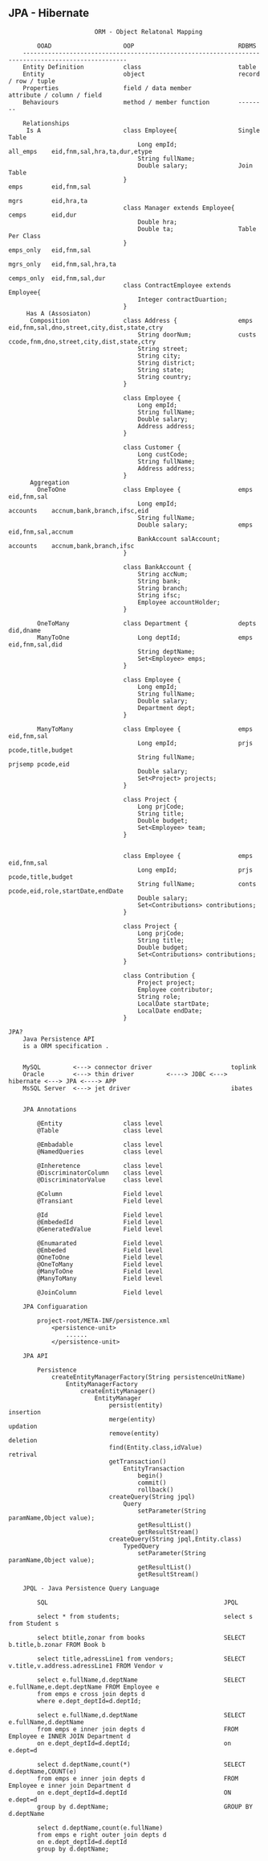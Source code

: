 JPA - Hibernate
----------------------------------------------------------------------
                            
                            ORM - Object Relatonal Mapping

            OOAD                    OOP                             RDBMS
        ---------------------------------------------------------------------------------------------------
        Entity Definition           class                           table
        Entity                      object                          record / row / tuple
        Properties                  field / data member             attribute / column / field
        Behaviours                  method / member function        --------

        Relationships
         Is A                       class Employee{                 Single Table
                                        Long empId;                     all_emps    eid,fnm,sal,hra,ta,dur,etype
                                        String fullName;
                                        Double salary;              Join Table
                                    }                                   emps        eid,fnm,sal
                                                                        mgrs        eid,hra,ta
                                    class Manager extends Employee{     cemps       eid,dur
                                        Double hra;
                                        Double ta;                  Table Per Class
                                    }                                   emps_only   eid,fnm,sal
                                                                        mgrs_only   eid,fnm,sal,hra,ta
                                                                        cemps_only  eid,fnm,sal,dur
                                    class ContractEmployee extends Employee{
                                        Integer contractDuartion;
                                    }
         Has A (Assosiaton)
          Composition               class Address {                 emps        eid,fnm,sal,dno,street,city,dist,state,ctry
                                        String doorNum;             custs       ccode,fnm,dno,street,city,dist,state,ctry
                                        String street;
                                        String city;
                                        String district;
                                        String state;
                                        String country;
                                    }

                                    class Employee {
                                        Long empId;
                                        String fullName;
                                        Double salary;
                                        Address address;
                                    }

                                    class Customer {
                                        Long custCode;
                                        String fullName;
                                        Address address;
                                    }
          Aggregation
            OneToOne                class Employee {                emps        eid,fnm,sal
                                        Long empId;                 accounts    accnum,bank,branch,ifsc,eid
                                        String fullName;
                                        Double salary;              emps        eid,fnm,sal,accnum
                                        BankAccount salAccount;     accounts    accnum,bank,branch,ifsc
                                    }

                                    class BankAccount {
                                        String accNum;
                                        String bank;
                                        String branch;
                                        String ifsc;
                                        Employee accountHolder;
                                    }

            OneToMany               class Department {              depts       did,dname
            ManyToOne                   Long deptId;                emps        eid,fnm,sal,did
                                        String deptName;
                                        Set<Employee> emps;
                                    }

                                    class Employee {
                                        Long empId;
                                        String fullName;
                                        Double salary;
                                        Department dept;
                                    }

            ManyToMany              class Employee {                emps    eid,fnm,sal
                                        Long empId;                 prjs    pcode,title,budget
                                        String fullName;            prjsemp pcode,eid
                                        Double salary;
                                        Set<Project> projects;
                                    }

                                    class Project {
                                        Long prjCode;
                                        String title;
                                        Double budget;
                                        Set<Employee> team;
                                    }


                                    class Employee {                emps    eid,fnm,sal
                                        Long empId;                 prjs    pcode,title,budget
                                        String fullName;            conts   pcode,eid,role,startDate,endDate
                                        Double salary;
                                        Set<Contributions> contributions;
                                    }

                                    class Project {
                                        Long prjCode;
                                        String title;
                                        Double budget;
                                        Set<Contributions> contributions;
                                    }

                                    class Contribution {
                                        Project project;
                                        Employee contributor;
                                        String role;
                                        LocalDate startDate;
                                        LocalDate endDate;
                                    }

    JPA?
        Java Persistence API 
        is a ORM specification .


        MySQL         <---> connector driver                      toplink
        Oracle        <---> thin driver         <----> JDBC <---> hibernate <---> JPA <----> APP
        MsSQL Server  <---> jet driver                            ibates


        JPA Annotations

            @Entity                 class level
            @Table                  class level

            @Embadable              class level
            @NamedQueries           class level

            @Inheretence            class level
            @DiscriminatorColumn    class level
            @DiscriminatorValue     class level

            @Column                 Field level
            @Transiant              Field level

            @Id                     Field level
            @EmbededId              Field level
            @GeneratedValue         Field level

            @Enumarated             Field level
            @Embeded                Field level
            @OneToOne               Field level
            @OneToMany              Field level
            @ManyToOne              Field level
            @ManyToMany             Field level

            @JoinColumn             Field level

        JPA Configuaration

            project-root/META-INF/persistence.xml
                <persistence-unit>
                    ......
                </persistence-unit>

        JPA API

            Persistence 
                createEntityManagerFactory(String persistenceUnitName)
                    EntityManagerFactory
                        createEntityManager()
                            EntityManager
                                persist(entity)                     insertion
                                merge(entity)                       updation
                                remove(entity)                      deletion
                                find(Entity.class,idValue)          retrival
                                getTransaction()
                                    EntityTransaction
                                        begin()
                                        commit()
                                        rollback()
                                createQuery(String jpql)        
                                    Query
                                        setParameter(String paramName,Object value);
                                        getResultList()
                                        getResultStream()
                                createQuery(String jpql,Entity.class)        
                                    TypedQuery
                                        setParameter(String paramName,Object value);
                                        getResultList()
                                        getResultStream()

        JPQL - Java Persistence Query Language

            SQL                                                 JPQL

            select * from students;                             select s from Student s

            select btitle,zonar from books                      SELECT b.title,b.zonar FROM Book b

            select title,adressLine1 from vendors;              SELECT v.title,v.address.adressLine1 FROM Vendor v

            select e.fullName,d.deptName                        SELECT e.fullName,e.dept.deptName FROM Employee e
            from emps e cross join depts d 
            where e.dept_deptId=d.deptId;

            select e.fullName,d.deptName                        SELECT e.fullName,d.deptName 
            from emps e inner join depts d                      FROM Employee e INNER JOIN Department d
            on e.dept_deptId=d.deptId;                          on e.dept=d

            select d.deptName,count(*)                          SELECT d.deptName,COUNT(e)
            from emps e inner join depts d                      FROM Employee e inner join Department d
            on e.dept_deptId=d.deptId                           ON e.dept=d
            group by d.deptName;                                GROUP BY d.deptName

            select d.deptName,count(e.fullName)
            from emps e right outer join depts d
            on e.dept_deptId=d.deptId
            group by d.deptName;


